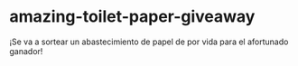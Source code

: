 # amazing-toilet-paper-giveaway
¡Se va a sortear un abastecimiento de papel de por vida para el afortunado ganador!
